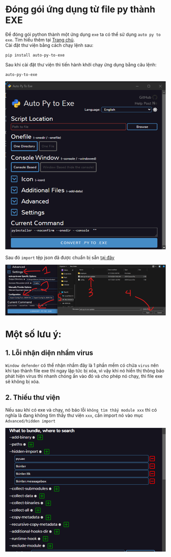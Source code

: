 # Đóng gói ứng dụng từ file py thành EXE

Để đóng gói python thành một ứng dụng `exe` ta có thể sử dụng `auto py to exe`. Tìm hiểu thêm tại [Trang chủ](https://github.com/brentvollebregt/auto-py-to-exe).  
Cài đặt thư viện bằng cách chạy lệnh sau:  
```
pip install auto-py-to-exe
```
Sau khi cài đặt thư viện thì tiến hành khởi chạy ứng dụng bằng câu lệnh:  
```
auto-py-to-exe
```

![Giao diện auto py to exe](assets/image/auto_py_to_exe.png)

Sau đó `import` tệp json đã được chuẩn bị sẵn [tại đây](data/auto-py-to-exe-updater.json)  

![Import tệp json vào phần mềm auto py to exe](assets/image/json_exe_use_auto_py_to_exe.png)

# Một số lưu ý:  

## 1. Lỗi nhận diện nhầm virus
`Window defender` có thể nhận nhầm đây là 1 phần mềm có chứa `virus` nên khi tạo thành file exe thì ngay lập tức bị xóa, vì vậy khi nó hiển thị thông báo phát hiện virus thì nhanh chóng ấn vào đó và cho phép nó chạy, thì file exe sẽ không bị xóa.  

## 2. Thiếu thư viện  
Nếu sau khi có exe và chạy, nó báo lỗi `không tìm thấy module xxx` thì có nghĩa là đang không tìm thấy thư viện `xxx`, cần import nó vào mục `Advanced/hidden import`  

![Thêm các thư viện bị thiếu](assets/image/hidden_import.png)